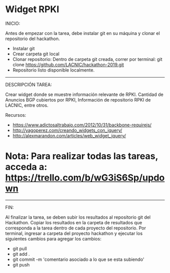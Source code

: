 # Widget RPKI

INICIO: 

Antes de empezar con la tarea, debe instalar git en su máquina y clonar el repositorio del hackathon.
 - Instalar git
 - Crear carpeta git local
 - Clonar repositorio: Dentro de carpeta git creada, correr por terminal:
 git clone https://github.com/LACNIC/hackathon-2019.git
- Repositorio listo disponible localmente.

-----------------------------------------------------------------------
DESCRIPCIÓN TAREA:

Crear widget donde se muestre información relevante de RPKI. Cantidad de Anuncios BGP cubiertos por RPKI, Información de repositorio RPKI de LACNIC, entre otros.

Recursos:
- https://www.adictosaltrabajo.com/2012/10/31/backbone-requirejs/
- http://yagoperez.com/creando_widgets_con_jquery/
- http://alexmarandon.com/articles/web_widget_jquery/

# Nota: Para realizar todas las tareas, acceda a: https://trello.com/b/wG3iS6Sp/updown
----------------------------------------------------------------------
FIN: 

Al finalizar la tarea, se deben subir los resultados al repositorio git del Hackathon. Copiar los resultados en la carpeta de resultados que corresponda a la tarea dentro de cada proyecto del repositorio.
Por terminal, ingresar a carpeta del proyecto hackathon y ejecutar los siguientes cambios para agregar los cambios:
- git pull 
- git add . 
- git commit -m 'comentario asociado a lo que se esta subiendo'
- git push
